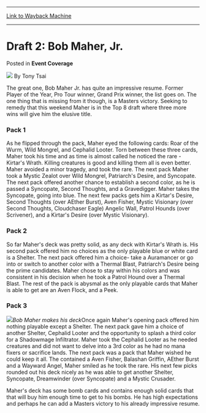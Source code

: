 
---
[Link to Wayback Machine](https://web.archive.org/web/20160331131642/http://magic.wizards.com/en/articles/archive/event-coverage/draft-2-bob-maher-jr-2015-10-13-0)

[_metadata_:author]:- "Tony Tsai"
[_metadata_:description]:- "The great one, Bob Maher Jr. has quite an impressive resume. Former Player of the Year, Pro Tour winner, Grand Prix winner, the list goes on. The one thing that is missing from it though, is a Masters victory. Seeking to remedy that this weekend Maher is in the Top 8 draft where three more wins will give him the elusive title."
[_metadata_:generator]:- "Drupal 7 (http://drupal.org)"
[_metadata_:node]:- "748486"
[_metadata_:publish_date]:- "2015-10-13"
[_metadata_:source]:- "div-main-content"
[_metadata_:title]:- "Draft 2: Bob Maher, Jr."
[_metadata_:wayback_capture_timestamp]:- "2016-03-31 13:16:42"
[_metadata_:wayback_raw_url]:- "https://web.archive.org/web/20160331131642id_/http://magic.wizards.com/en/articles/archive/event-coverage/draft-2-bob-maher-jr-2015-10-13-0"
[_metadata_:wayback_url]:- "http://magic.wizards.com/en/articles/archive/event-coverage/draft-2-bob-maher-jr-2015-10-13-0"
---


Draft 2: Bob Maher, Jr.
=======================



 Posted in **Event Coverage**







![](https://media.magic.wizards.com/styles/auth_small/public/generic-avatar-150_483.png)
By Tony Tsai











The great one, Bob Maher Jr. has quite an impressive resume. Former Player of the Year, Pro Tour winner, Grand Prix winner, the list goes on. The one thing that is missing from it though, is a Masters victory. Seeking to remedy that this weekend Maher is in the Top 8 draft where three more wins will give him the elusive title.


### Pack 1


As he flipped through the pack, Maher eyed the following cards: Roar of the Wurm, Wild Mongrel, and Cephalid Looter. Torn between these three cards, Maher took his time and as time is almost called he noticed the rare - Kirtar's Wrath. Killing creatures is good and killing them all is even better. Maher avoided a minor tragedy, and took the rare. The next pack Maher took a Mystic Zealot over Wild Mongrel, Patriarch's Desire, and Syncopate. The next pack offered another chance to establish a second color, as he is passed a Syncopate, Second Thoughts, and a Gravedigger. Maher takes the Syncopate, going into blue. The next few packs gets him a Kirtar's Desire, Second Thoughts (over AEther Burst), Aven Fisher, Mystic Visionary (over Second Thoughts, Cloudchaser Eagle) Angelic Wall, Patrol Hounds (over Scrivener), and a Kirtar's Desire (over Mystic Visionary).


### Pack 2


So far Maher's deck was pretty solid, as any deck with Kirtar's Wrath is. His second pack offered him no choices as the only playable blue or white card is a Shelter. The next pack offered him a choice- take a Auramancer or go into or switch to another color with a Thermal Blast, Patriarch's Desire being the prime candidates. Maher chose to stay within his colors and was consistent in his decision when he took a Patrol Hound over a Thermal Blast. The rest of the pack is abysmal as the only playable cards that Maher is able to get are an Aven Flock, and a Peek.


### Pack 3


![](https://media.magic.wizards.com/image_legacy_migration/sideboard/images/mastersnor01/a849.jpg)*Bob Maher makes his deck*Once again Maher's opening pack offered him nothing playable except a Shelter. The next pack gave him a choice of another Shelter, Cephalid Looter and the opportunity to splash a third color for a Shadowmage Infiltrator. Maher took the Cephalid Looter as he needed creatures and did not want to delve into a 3rd color as he had no mana fixers or sacrifice lands. The next pack was a pack that Maher wished he could keep it all. The contained a Aven Fisher, Balashan Griffin, AEther Burst and a Wayward Angel, Maher smiled as he took the rare. His next few picks rounded out his deck nicely as he was able to get another Shelter, Syncopate, Dreamwinder (over Syncopate) and a Mystic Crusader.


  

Maher's deck has some bomb cards and contains enough solid cards that that will buy him enough time to get to his bombs. He has high expectations and perhaps he can add a Masters victory to his already impressive resume.







